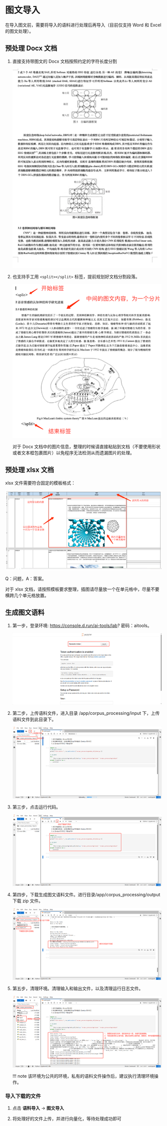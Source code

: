 # 图文导入

在导入图文前，需要将导入的语料进行处理后再导入（目前仅支持 Word 和 Excel 的图文处理）。

## 预处理 Docx 文档

1. 直接支持带图文的 Docx 文档按照约定的字符长度分割

    ![按字符长度分割](./images/picture1.png)

2. 也支持手工用 `<split></split>` 标签，提前规划好文档分割段落。

    ![手动 split 分割](./images/picture2.png)

    对于 Docx 文档中的图片信息，整理的时候请直接粘贴到文档（不要使用形状或者文本框包裹图片）以免程序无法检测从而遗漏图片的处理。

## 预处理 xlsx 文档

xlsx 文件需要符合固定的模板格式：

![模板形式](./images/picture3.png)

Q：问题，A：答案。

对于 xlsx 文档，请按照模板要求整理，插图请尽量放一个在单元格中，尽量不要横跨几个单元格放置。

## 生成图文语料

1. 第一步，登录环境: https://console.d.run/ai-tools/lab? 密码：aitools。

    ![登录环境](./images/picture4.jpg)

2. 第二步，上传语料文件，进入目录 /app/corpus_processing/input 下，上传语料文件到此目录下。

    ![上传文件](./images/picture5.jpg)

3. 第三步，点击运行代码。

    ![运行代码](./images/picture6.jpg)

4. 第四步，下载生成图文语料文件。进行目录/app/corpus_processing/output 下载 zip 文件。

    ![下载文件](./images/picture7.jpg)

5. 第五步，清理环境。清理输入和输出文件，以及清理运行日志文件。

    ![清理环境](./images/picture8.jpg)

    !!! note
        该环境为公共的环境，私有的语料文件操作后，建议执行清理环境操作。

### 导入下载的文件

1. 点击 **语料导入** -> **图文导入**

2. 将处理好的文件上传，并进行向量化，等待处理成功即可
